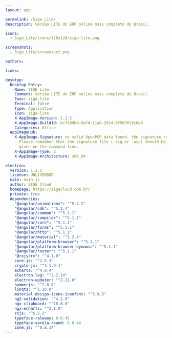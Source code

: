 ```yaml
---
layout: app

permalink: /Sige_Lite/
description: Versão LITE do ERP online mais completo do Brasil.

icons:
  - Sige_Lite/icons/128x128/sige-lite.png

screenshots:
  - Sige_Lite/screenshot.png

authors:

links:

desktop:
  Desktop Entry:
    Name: SIGE Lite
    Comment: Versão LITE do ERP online mais completo do Brasil.
    Exec: sige-lite
    Terminal: false
    Type: Application
    Icon: sige-lite
    X-AppImage-Version: 1.2.5
    X-AppImage-BuildId: bc739db0-6a7d-11a8-2914-6f563819c6e8
    Categories: Office
  AppImageHub:
    X-AppImage-Signature: no valid OpenPGP data found. the signature could not be verified.
      Please remember that the signature file (.sig or .asc) should be the first file
      given on the command line.
    X-AppImage-Type: 2
    X-AppImage-Architecture: x86_64

electron:
  version: 1.2.5
  license: UNLICENSED
  main: main.js
  author: SIGE Cloud
  homepage: https://sigecloud.com.br/
  private: true
  dependencies:
    "@angular/animations": "^5.2.2"
    "@angular/cdk": "^5.2.4"
    "@angular/common": "^5.1.1"
    "@angular/compiler": "^5.1.1"
    "@angular/core": "^5.1.1"
    "@angular/forms": "^5.1.1"
    "@angular/http": "^5.1.1"
    "@angular/material": "^5.2.4"
    "@angular/platform-browser": "^5.1.1"
    "@angular/platform-browser-dynamic": "^5.1.1"
    "@angular/router": "^5.1.1"
    "@rxjs/rx": "^4.1.0"
    core-js: "^2.5.3"
    crypto-js: "^3.1.9-1"
    echarts: "^4.0.4"
    electron-log: "^2.2.14"
    electron-updater: "^2.21.0"
    hammerjs: "^2.0.8"
    linqts: "^1.10.0"
    material-design-icons-iconfont: "^3.0.3"
    ng2-validation: "^4.2.0"
    ngx-clipboard: "^10.0.0"
    ngx-echarts: "^2.1.0"
    rxjs: "^5.5.2"
    typeface-raleway: 0.0.45
    typeface-varela-round: 0.0.44
    zone.js: "^0.8.14"
---
```


